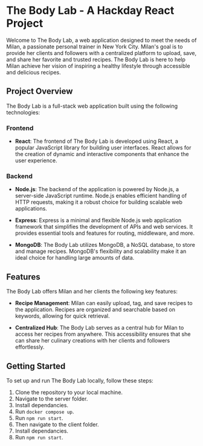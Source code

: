 # The Body Lab - A Hackday React Project

Welcome to The Body Lab, a web application designed to meet the needs of Milan, a passionate personal trainer in New York City. Milan's goal is to provide her clients and followers with a centralized platform to upload, save, and share her favorite and trusted recipes. The Body Lab is here to help Milan achieve her vision of inspiring a healthy lifestyle through accessible and delicious recipes.

## Project Overview

The Body Lab is a full-stack web application built using the following technologies:

### Frontend

- **React**: The frontend of The Body Lab is developed using React, a popular JavaScript library for building user interfaces. React allows for the creation of dynamic and interactive components that enhance the user experience.

### Backend

- **Node.js**: The backend of the application is powered by Node.js, a server-side JavaScript runtime. Node.js enables efficient handling of HTTP requests, making it a robust choice for building scalable web applications.

- **Express**: Express is a minimal and flexible Node.js web application framework that simplifies the development of APIs and web services. It provides essential tools and features for routing, middleware, and more.

- **MongoDB**: The Body Lab utilizes MongoDB, a NoSQL database, to store and manage recipes. MongoDB's flexibility and scalability make it an ideal choice for handling large amounts of data.

## Features

The Body Lab offers Milan and her clients the following key features:

- **Recipe Management**: Milan can easily upload, tag, and save recipes to the application. Recipes are organized and searchable based on keywords, allowing for quick retrieval.

- **Centralized Hub**: The Body Lab serves as a central hub for Milan to access her recipes from anywhere. This accessibility ensures that she can share her culinary creations with her clients and followers effortlessly.

## Getting Started

To set up and run The Body Lab locally, follow these steps:

1. Clone the repository to your local machine.
2. Navigate to the server folder.
3. Install dependancies.
4. Run `docker compose up`.
5. Run `npm run start`.
6. Then navigate to the client folder.
7. Install dependancies.
8. Run `npm run start`.
